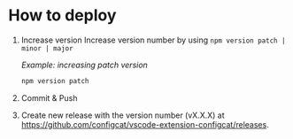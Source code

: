 # How to deploy

1. Increase version
Increase version number by using `npm version patch | minor | major`

    *Example: increasing patch version* 
    ```bash
    npm version patch
    ```
1. Commit & Push
1. Create new release with the version number (vX.X.X) at https://github.com/configcat/vscode-extension-configcat/releases.